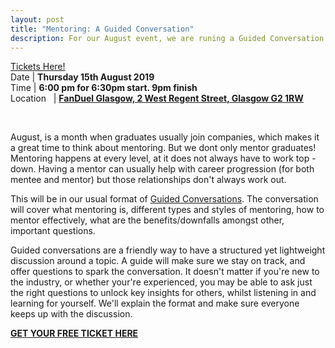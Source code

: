```yaml
---
layout: post
title: "Mentoring: A Guided Conversation"
description: For our August event, we are runing a Guided Conversation about mentoring.
---
```

[Tickets Here!](https://www.eventbrite.com/e/mentoring-a-guided-conversation-tickets-66814061657)
<br>
Date | **Thursday 15th August 2019** <br>
Time | **6:00 pm for 6:30pm start. 9pm finish**<br>
Location &nbsp; | **<a href="https://goo.gl/maps/r7y2gDwcC6u" target="_blank">FanDuel Glasgow, 2 West Regent Street, Glasgow G2 1RW
</a>**

<br/>

August, is a month when graduates usually join companies, which makes it a great time to think about mentoring. But we dont only mentor graduates! Mentoring happens at every level, at it does not always have to work top - down. Having a mentor can usually help with career progression (for both mentee and mentor) but those relationships don't always work out.

This will be in our usual format of [Guided Conversations](http://guidedconversations.org/). The conversation will cover what mentoring is, different types and styles of mentoring, how to mentor effectively, what are the benefits/downfalls amongst other, important questions.

Guided conversations are a friendly way to have a structured yet lightweight discussion around a topic. A guide will make sure we stay on track, and offer questions to spark the conversation. It doesn't matter if you're new to the industry, or whether your're experienced, you may be able to ask just the right questions to unlock key insights for others, whilst listening in and learning for yourself. We'll explain the format and make sure everyone keeps up with the discussion.

**<a href="https://www.eventbrite.com/e/mentoring-a-guided-conversation-tickets-66814061657" target="_blank">GET YOUR FREE TICKET HERE </a>**